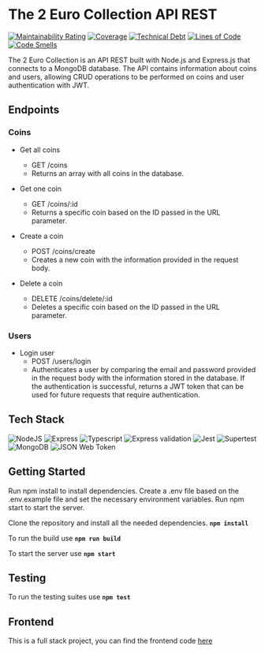 # The 2 Euro Collection API REST

[![Maintainability Rating](https://sonarcloud.io/api/project_badges/measure?project=isdi-coders-2023_Roman-Demchuk-Final-Project-back-202301-bcn&metric=sqale_rating)](https://sonarcloud.io/summary/new_code?id=isdi-coders-2023_Roman-Demchuk-Final-Project-back-202301-bcn)
[![Coverage](https://sonarcloud.io/api/project_badges/measure?project=isdi-coders-2023_Roman-Demchuk-Final-Project-back-202301-bcn&metric=coverage)](https://sonarcloud.io/summary/new_code?id=isdi-coders-2023_Roman-Demchuk-Final-Project-back-202301-bcn)
[![Technical Debt](https://sonarcloud.io/api/project_badges/measure?project=isdi-coders-2023_Roman-Demchuk-Final-Project-back-202301-bcn&metric=sqale_index)](https://sonarcloud.io/summary/new_code?id=isdi-coders-2023_Roman-Demchuk-Final-Project-back-202301-bcn)
[![Lines of Code](https://sonarcloud.io/api/project_badges/measure?project=isdi-coders-2023_Roman-Demchuk-Final-Project-back-202301-bcn&metric=ncloc)](https://sonarcloud.io/summary/new_code?id=isdi-coders-2023_Roman-Demchuk-Final-Project-back-202301-bcn)
[![Code Smells](https://sonarcloud.io/api/project_badges/measure?project=isdi-coders-2023_Roman-Demchuk-Final-Project-back-202301-bcn&metric=code_smells)](https://sonarcloud.io/summary/new_code?id=isdi-coders-2023_Roman-Demchuk-Final-Project-back-202301-bcn)

The 2 Euro Collection is an API REST built with Node.js and Express.js that connects to a MongoDB database.
The API contains information about coins and users, allowing CRUD operations to be performed on coins and user authentication with JWT.

## Endpoints

### Coins

- Get all coins

  - GET /coins
  - Returns an array with all coins in the database.

- Get one coin

  - GET /coins/:id
  - Returns a specific coin based on the ID passed in the URL parameter.

- Create a coin

  - POST /coins/create
  - Creates a new coin with the information provided in the request body.

- Delete a coin
  - DELETE /coins/delete/:id
  - Deletes a specific coin based on the ID passed in the URL parameter.

### Users

- Login user
  - POST /users/login
  - Authenticates a user by comparing the email and password provided in the request body with the information stored in the database. If the authentication is successful, returns a JWT token that can be used for future requests that require authentication.

## Tech Stack

![NodeJS](https://img.shields.io/badge/-NodeJS-339933?style=flat-square&logo=node.js&logoColor=white)
![Express](https://img.shields.io/badge/-Express-000000?style=flat-square&logo=express&logoColor=white)
![Typescript](https://img.shields.io/badge/-Typescript-3178C6?style=flat-square&logo=typescript&logoColor=white)
![Express validation](https://img.shields.io/badge/-Express%20validation-000000?style=flat-square&logo=express-validation&logoColor=white)
![Jest](https://img.shields.io/badge/-Jest-C21325?style=flat-square&logo=jest&logoColor=white)
![Supertest](https://img.shields.io/badge/-Supertest-000000?style=flat-square&logo=supertest&logoColor=white)
![MongoDB](https://img.shields.io/badge/-MongoDB-47A248?style=flat-square&logo=mongodb&logoColor=white)
![JSON Web Token](https://img.shields.io/badge/-JSON%20Web%20Token-000000?style=flat-square&logo=json-web-token&logoColor=white)

## Getting Started

Run npm install to install dependencies.
Create a .env file based on the .env.example file and set the necessary environment variables.
Run npm start to start the server.

Clone the repository and install all the needed dependencies. **`npm install`**

To run the build use **`npm run build`**

To start the server use **`npm start`**

## Testing

To run the testing suites use **`npm test`**

## Frontend

This is a full stack project, you can find the frontend code [here](https://github.com/isdi-coders-2023/Roman-Demchuk-Final-Project-front-202301-bcn)
